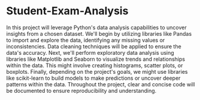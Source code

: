 # Student-Exam-Analysis
In this project will leverage Python's data analysis capabilities to uncover insights from a chosen dataset. We'll begin by utilizing libraries like Pandas to import and explore the data, identifying any missing values or inconsistencies. Data cleaning techniques will be applied to ensure the data's accuracy. Next, we'll perform exploratory data analysis using libraries like Matplotlib and Seaborn to visualize trends and relationships within the data. This might involve creating histograms, scatter plots, or boxplots. Finally, depending on the project's goals, we might use libraries like scikit-learn to build models to make predictions or uncover deeper patterns within the data. Throughout the project, clear and concise code will be documented to ensure reproducibility and understanding.
